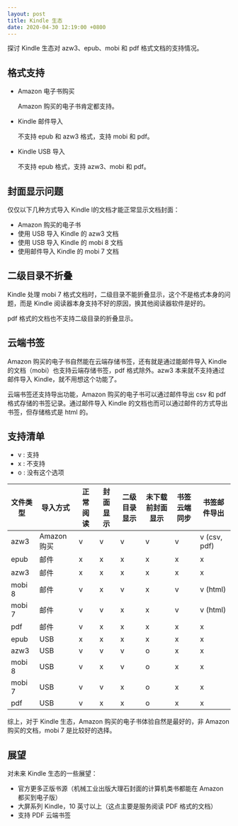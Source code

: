 ```yaml
---
layout: post
title: Kindle 生态
date: 2020-04-30 12:19:00 +0800
---
```


探讨 Kindle 生态对 azw3、epub、mobi 和 pdf 格式文档的支持情况。

## 格式支持

* Amazon 电子书购买

    Amazon 购买的电子书肯定都支持。

* Kindle 邮件导入

    不支持 epub 和 azw3 格式，支持 mobi 和 pdf。

* Kindle USB 导入

    不支持 epub 格式，支持 azw3、mobi 和 pdf。

## 封面显示问题

仅仅以下几种方式导入 Kindle l的文档才能正常显示文档封面：

* Amazon 购买的电子书
* 使用 USB 导入 Kindle 的 azw3 文档
* 使用 USB 导入 Kindle 的 mobi 8 文档
* 使用邮件导入 Kindle 的 mobi 7 文档

## 二级目录不折叠

Kindle 处理 mobi 7 格式文档时，二级目录不能折叠显示，这个不是格式本身的问题，而是 Kindle 阅读器本身支持不好的原因，换其他阅读器软件是好的。

pdf 格式的文档也不支持二级目录的折叠显示。

## 云端书签

Amazon 购买的电子书自然能在云端存储书签，还有就是通过能邮件导入 Kindle 的文档（mobi）也支持云端存储书签，pdf 格式除外。azw3 本来就不支持通过邮件导入 Kindle，就不用想这个功能了。

云端书签还支持导出功能，Amazon 购买的电子书可以通过邮件导出 csv 和 pdf 格式存储的书签记录。通过邮件导入 Kindle 的文档也而可以通过邮件的方式导出书签，但存储格式是 html 的。

## 支持清单

* v : 支持
* x : 不支持
* o : 没有这个选项

| 文件类型 | 导入方式    | 正常阅读 | 封面显示 | 二级目录显示 | 未下载前封面显示 | 书签云端同步 | 书签邮件导出 |
|----------|-------------|----------|----------|--------------|------------------|--------------|--------------|
| azw3     | Amazon 购买 | v        | v        | v            | v                | v            | v (csv, pdf) |
| epub     | 邮件        | x        | x        | x            | x                | x            | x            |
| azw3     | 邮件        | x        | x        | x            | x                | x            | x            |
| mobi 8   | 邮件        | v        | x        | v            | x                | v            | v (html)     |
| mobi 7   | 邮件        | v        | v        | x            | x                | v            | v (html)     |
| pdf      | 邮件        | v        | x        | x            | x                | x            | x            |
| epub     | USB         | x        | x        | x            | x                | x            | x            |
| azw3     | USB         | v        | v        | v            | o                | x            | x            |
| mobi 8   | USB         | v        | x        | v            | o                | x            | x            |
| mobi 7   | USB         | v        | v        | x            | o                | x            | x            |
| pdf      | USB         | v        | x        | x            | o                | x            | x            |

综上，对于 Kindle 生态，Amazon 购买的电子书体验自然是最好的，非 Amazon 购买的文档，mobi 7 是比较好的选择。

## 展望

对未来 Kindle 生态的一些展望：

* 官方更多正版书源（机械工业出版大理石封面的计算机类书都能在 Amazon 都买到电子版）
* 大屏系列 Kindle，10 英寸以上（这点主要是服务阅读 PDF 格式的文档）
* 支持 PDF 云端书签
